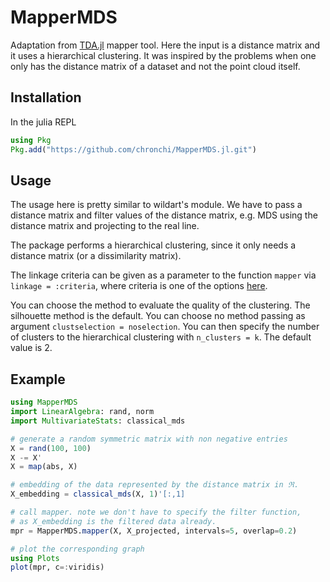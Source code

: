 MapperMDS
===

Adaptation from [TDA.jl](https://github.com/wildart/TDA.jl) mapper
tool. Here the input is a distance matrix and it uses a hierarchical
clustering. It was inspired by the problems when one only has the
distance matrix of a dataset and not the point cloud itself.

Installation
---
In the julia REPL
```julia
using Pkg
Pkg.add("https://github.com/chronchi/MapperMDS.jl.git")
```

Usage
---
The usage here is pretty similar to wildart's module.
We have to pass a distance matrix and filter values of the
distance matrix, e.g. MDS using the distance matrix and projecting
to the real line.

The package performs a hierarchical clustering, since it only needs
a distance matrix (or a dissimilarity matrix).

The linkage criteria can be given as a parameter to the function ```mapper``` via ```linkage = :criteria```, where criteria is one of
the options [here](http://juliastats.github.io/Clustering.jl/stable/hclust.html#Hierarchical-Clustering-1).

You can choose the method to evaluate the quality of the clustering.
The silhouette method is the default. You can choose no method passing
as argument ```clustselection = noselection```. You can then specify the number
of clusters to the hierarchical clustering with ```n_clusters = k```.
The default value is 2. 

Example
---

```julia
using MapperMDS
import LinearAlgebra: rand, norm
import MultivariateStats: classical_mds

# generate a random symmetric matrix with non negative entries
X = rand(100, 100)
X -= X'
X = map(abs, X)

# embedding of the data represented by the distance matrix in ℜ.
X_embedding = classical_mds(X, 1)'[:,1]

# call mapper. note we don't have to specify the filter function,
# as X_embedding is the filtered data already.
mpr = MapperMDS.mapper(X, X_projected, intervals=5, overlap=0.2)

# plot the corresponding graph
using Plots
plot(mpr, c=:viridis)
```
